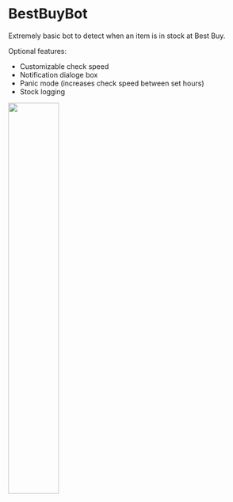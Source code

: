 # BestBuyBot
Extremely basic bot to detect when an item is in stock at Best Buy.

Optional features:
 - Customizable check speed
 - Notification dialoge box
 - Panic mode (increases check speed between set hours)
 - Stock logging

<img src="https://i.imgur.com/OMMVz91.gif" width="45%"></img>
